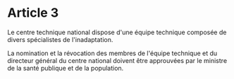 # Article 3

Le centre technique national dispose d'une équipe technique composée de divers spécialistes de l'inadaptation.

La nomination et la révocation des membres de l'équipe technique et du directeur général du centre national doivent être approuvées par le ministre de la santé publique et de la population.
